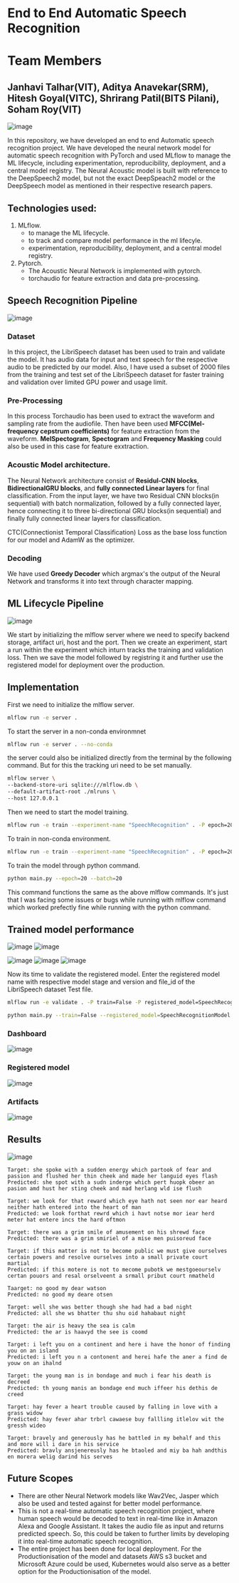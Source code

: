 # End to End Automatic Speech Recognition

# Team Members
## Janhavi Talhar(VIT), Aditya Anavekar(SRM), Hitesh Goyal(VITC), Shrirang Patil(BITS Pilani), Soham Roy(VIT)

![image](https://github.com/sohamroy20/Multilingual-Automatic-Speech-recognition_NUS-research/assets/59768690/8f1501dd-4e33-43b2-a8df-7dc05c21cb5d)


In this repository, we have developed an end to end Automatic speech recognition project. We have developed the neural network model for automatic speech recognition with PyTorch and used MLflow to manage the ML lifecycle, including experimentation, reproducibility, deployment, and a central model registry. The Neural Acoustic model is built with reference to the DeepSpeech2 model, but not the exact DeepSpeach2 model or the DeepSpeech model as mentioned in their respective research papers.

## Technologies used:
1. MLflow.<br>
    - to manage the ML lifecycle.
    - to track and compare model performance in the ml lifecyle.
    - experimentation, reproducibility, deployment, and a central model registry.
2. Pytorch.<br>
    - The Acoustic Neural Network is implemented with pytorch.
    - torchaudio for feature extraction and data pre-processing.

## Speech Recognition Pipeline

![image](https://github.com/sohamroy20/Multilingual-Automatic-Speech-recognition_NUS-research/assets/59768690/27fd554f-1230-43ce-b20f-7e6a8def079d)


### Dataset
In this project, the LibriSpeech dataset has been used to train and validate the model. It has audio data for input and text speech for the respective audio to be predicted by our model. Also, I have used a subset of 2000 files from the training and test set of the LibriSpeech dataset for faster training and validation over limited GPU power and usage limit.

### Pre-Processing
In this process Torchaudio has been used to extract the waveform and sampling rate from the audiofile. Then have been used <b>MFCC(Mel-frequency cepstrum coefficients)</b> for feature extraction from the waveform. <b>MelSpectogram</b>, <b>Spectogram</b> and <b>Frequency Masking</b> could also be used in this case for feature exxtraction.

### Acoustic Model architecture.
The Neural Network architecture consist of <b>Residul-CNN blocks</b>, <b>BidirectionalGRU blocks</b>, and <b>fully connected Linear layers</b> for final classification. From the input layer, we have two Residual CNN blocks(in sequential) with batch normalization, followed by a fully connected layer, hence connecting it to three bi-directional GRU blocks(in sequential) and finally fully connected linear layers for classification.<br>

CTC(Connectionist Temporal Classification) Loss as the base loss function for our model and AdamW as the optimizer.

### Decoding
We have used <b>Greedy Decoder</b> which argmax's the output of the Neural Network and transforms it into text through character mapping.

## ML Lifecycle Pipeline

![image](https://github.com/sohamroy20/Multilingual-Automatic-Speech-recognition_NUS-research/assets/59768690/afc19397-6d33-4529-84ba-9839dbc377da)

We start by initializing the mlflow server where we need to specify backend storage, artifact uri, host and the port. Then we create an experiment, start a run within the experiment which inturn tracks the training and validation loss. Then we save the model followed by registring it and further use the registered model for deployment over the production.

## Implementation

First we need to initialize the mlflow server.
```sh
mlflow run -e server . 
```
To start the server in a non-conda environmnet
```sh
mlflow run -e server . --no-conda
```
the server could also be initialized directly from the terminal by the following command. But for this the tracking uri need to be set manually.
```sh
mlflow server \
--backend-store-uri sqlite:///mlflow.db \
--default-artifact-root ./mlruns \
--host 127.0.0.1
```
Then we need to start the model training. 
```sh
mlflow run -e train --experiment-name "SpeechRecognition" . -P epoch=20 -P batch=32
```
To train in non-conda environment.
```sh
mlflow run -e train --experiment-name "SpeechRecognition" . -P epoch=20 -P batch=32 --no-conda
```
To train the model through python command.
```sh
python main.py --epoch=20 --batch=20
```
This command functions the same as the above mlflow commands. It's just that I was facing some issues or bugs while running with mlflow command which worked prefectly fine while running with the python command.
<br>
## Trained model performance
![image](https://github.com/sohamroy20/Multilingual-Automatic-Speech-recognition_NUS-research/assets/59768690/5c7b3357-e9f0-4bec-a97e-a0fdc32fb8d7)
![image](https://github.com/sohamroy20/End2EndAutomaticSpeechRecognition_Research_NUS/assets/59768690/cc1aecc3-9022-4cd1-8522-50687db59139)

![image](https://github.com/sohamroy20/End2EndAutomaticSpeechRecognition_Research_NUS/assets/59768690/c2419746-6cbe-4c8c-9ae6-76d34051d871)
![image](https://github.com/sohamroy20/End2EndAutomaticSpeechRecognition_Research_NUS/assets/59768690/7cdcfb66-3731-4290-8b3c-a0fd152922e5)
![image](https://github.com/sohamroy20/End2EndAutomaticSpeechRecognition_Research_NUS/assets/59768690/838f3df8-70c6-415f-a123-8f5279df0e54)

Now its time to validate the registered model. Enter the registered model name with respective model stage and version and file_id of the LibriSpeech dataset Test file.
```sh
mlflow run -e validate . -P train=False -P registered_model=SpeechRecognitionModel -P model_stage=Production file_id=1089-134686-0000
```
```sh
python main.py --train=False --registered_model=SpeechRecognitionModel --model_stage=Production --file_id=1089-134686-0000
```
### Dashboard
![image](https://github.com/sohamroy20/End2EndAutomaticSpeechRecognition_Research_NUS/assets/59768690/b4ae9c9e-b88c-48f3-bcdc-3017cc3682ed)

### Registered model
![image](https://github.com/sohamroy20/End2EndAutomaticSpeechRecognition_Research_NUS/assets/59768690/56032896-f650-4bc0-8374-cffcfeca5a93)

### Artifacts
![image](https://github.com/sohamroy20/End2EndAutomaticSpeechRecognition_Research_NUS/assets/59768690/21f9a4ba-784e-498a-bd9e-293a29b13c4a)

## Results
![image](https://github.com/sohamroy20/End2EndAutomaticSpeechRecognition_Research_NUS/assets/59768690/de7859d5-55a2-4f8e-b0c0-3c2a29acc843)


```
Target: she spoke with a sudden energy which partook of fear and passion and flushed her thin cheek and made her languid eyes flash
Predicted: she spot with a sudn inderge which pert huopk obeer an pasion amd hust her sting cheek and mad herlang wld ise flush
```
```
Target: we look for that reward which eye hath not seen nor ear heard neither hath entered into the heart of man
Predicted: we look forthat rewrd which i havt notse mor iear herd meter hat entere incs the hard oftmon
```
```
Target: there was a grim smile of amusement on his shrewd face
Predicted: there was a grim smiriel of a mise men puisoreud face
```
```
Target: if this matter is not to become public we must give ourselves certain powers and resolve ourselves into a small private court martial
Predicted: if this motere is not to mecome pubotk we mestgoeourselv certan pouors and resal orselveent a srmall pribut court nmatheld
```
```
Taarget: no good my dear watson
Predicted: no good my deare otsen 
```
```
Target: well she was better though she had had a bad night
Predicted: all she ws bhatter thu shu oid hahabaut night 
```
```
Target: the air is heavy the sea is calm
Predicted: the ar is haavyd the see is coomd 
```
```
Target: i left you on a continent and here i have the honor of finding you on an island
Predicted: i left you n a contonent and herei hafe the aner a find de youw on an ihalnd 
```
```
Target: the young man is in bondage and much i fear his death is decreed
Predicted: th young manis an bondage end much iffeer his dethis de creed 
```
```
Target: hay fever a heart trouble caused by falling in love with a grass widow
Predicted: hay fever ahar trbrl cawaese buy fallling itlelov wit the gressh wideo
```
```
Target: bravely and generously has he battled in my behalf and this and more will i dare in his service
Predicted: bravly ansjenereusly has he btaoled and miy ba hah andthis en morera welig darind his serves 
```
## Future Scopes
- There are other Neural Network models like Wav2Vec, Jasper which also be used and tested against for better model performance.
- This is not a real-time automatic speech recognition project, where human speech would be decoded to text in real-time like in Amazon Alexa and Google Assistant. It takes the audio file as input and returns predicted speech.
So, this could be taken to further limits by developing it into real-time automatic speech recognition.
- The entire project has been done for local deployment. For the Productionisation of the model and datasets AWS s3 bucket and Microsoft Azure could be used, Kubernetes would also serve as a better option for the Productionisation of the model.
